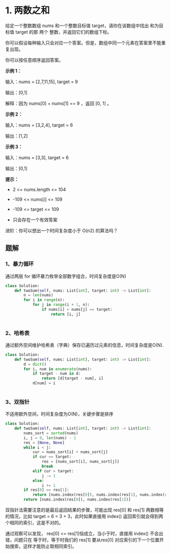 # 1. 两数之和

给定一个整数数组 nums 和一个整数目标值 target，请你在该数组中找出 和为目标值 target  的那 两个 整数，并返回它们的数组下标。

你可以假设每种输入只会对应一个答案。但是，数组中同一个元素在答案里不能重复出现。

你可以按任意顺序返回答案。

 

**示例 1：**

输入：nums = [2,7,11,15], target = 9

输出：[0,1]

解释：因为 nums[0] + nums[1] == 9 ，返回 [0, 1] 。

**示例 2：**

输入：nums = [3,2,4], target = 6

输出：[1,2]

**示例 3：**

输入：nums = [3,3], target = 6

输出：[0,1]

**提示：**

- 2 <= nums.length <= 104

- -109 <= nums[i] <= 109

- -109 <= target <= 109

- 只会存在一个有效答案

  

进阶：你可以想出一个时间复杂度小于 O(n2) 的算法吗？

## 题解

### 1、暴力循环

通过两层 for 循环暴力枚举全部数字组合，时间复杂度是O(N)

```python
class Solution:
    def twoSum(self, nums: List[int], target: int) -> List[int]:
        n = len(nums)
        for i in range(n):
            for j in range(i + 1, n):
                if nums[i] + nums[j] == target:
                    return [i, j]
        
```

### 2、哈希表

通过额外空间维护哈希表（字典）保存已遍历过元素的信息，时间复杂度是O(N).

```python
class Solution:
    def twoSum(self, nums: List[int], target: int) -> List[int]:
        d = dict()
        for i, num in enumerate(nums):
            if target - num in d:
                return [d[target - num], i]
            d[num] = i
            
```

### 3、双指针

不适用额外空间，时间复杂度为O(N)，关键步骤是排序

```python
class Solution:
    def twoSum(self, nums: List[int], target: int) -> List[int]:
        nums_sort = sorted(nums)
        i, j = 0, len(nums) - 1
        res = [None, None]
        while i < j:
            cur = nums_sort[i] + nums_sort[j]
            if cur == target:
                res = [nums_sort[i], nums_sort[j]]
                break
            elif cur > target:
                j -= 1
            else:
                i += 1
        if res[0] == res[1]:
            return [nums.index(res[0]), nums.index(res[1], nums.index(res[0]) + 1)]
        return [nums.index(res[0]), nums.index(res[1])]
```

双指针法需要注意的是最后返回结果的步骤，可能出现 res[0] 和 res[1] 两数相等的情况，比如 target = 6 = 3 + 3，此时如果直接用 index() 返回索引就会得到两个相同的索引，这是不对的。

通过观察可以发现， res[0] <= res[1]恒成立，当小于时，直接用 index() 不会出错，问题只在 等于时，等于时我们的 res[1] 要从res[0] 对应索引的下一个位置开始搜索，这样才能防止取相同索引。

